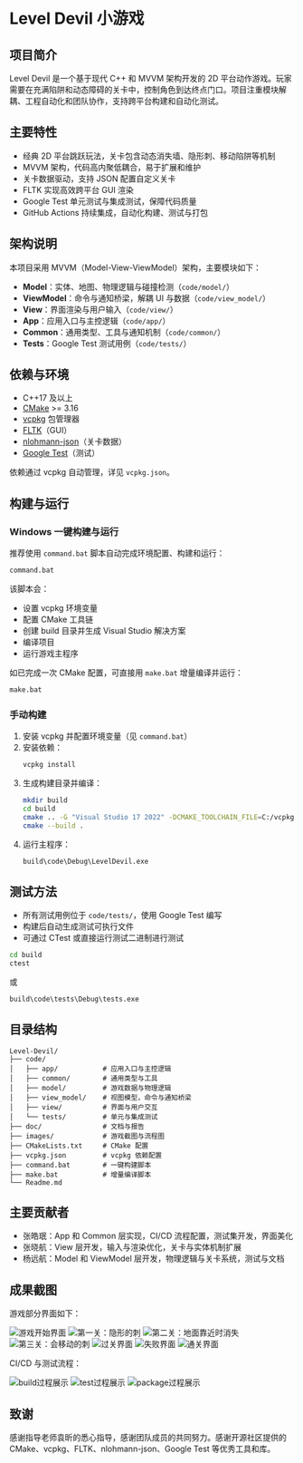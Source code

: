 # Level Devil 小游戏

## 项目简介

Level Devil 是一个基于现代 C++ 和 MVVM 架构开发的 2D 平台动作游戏。玩家需要在充满陷阱和动态障碍的关卡中，控制角色到达终点门口。项目注重模块解耦、工程自动化和团队协作，支持跨平台构建和自动化测试。

## 主要特性
- 经典 2D 平台跳跃玩法，关卡包含动态消失墙、隐形刺、移动陷阱等机制
- MVVM 架构，代码高内聚低耦合，易于扩展和维护
- 关卡数据驱动，支持 JSON 配置自定义关卡
- FLTK 实现高效跨平台 GUI 渲染
- Google Test 单元测试与集成测试，保障代码质量
- GitHub Actions 持续集成，自动化构建、测试与打包

## 架构说明

本项目采用 MVVM（Model-View-ViewModel）架构，主要模块如下：

- **Model**：实体、地图、物理逻辑与碰撞检测（`code/model/`）
- **ViewModel**：命令与通知桥梁，解耦 UI 与数据（`code/view_model/`）
- **View**：界面渲染与用户输入（`code/view/`）
- **App**：应用入口与主控逻辑（`code/app/`）
- **Common**：通用类型、工具与通知机制（`code/common/`）
- **Tests**：Google Test 测试用例（`code/tests/`）

## 依赖与环境

- C++17 及以上
- [CMake](https://cmake.org/) >= 3.16
- [vcpkg](https://github.com/microsoft/vcpkg) 包管理器
- [FLTK](https://www.fltk.org/)（GUI）
- [nlohmann-json](https://github.com/nlohmann/json)（关卡数据）
- [Google Test](https://github.com/google/googletest)（测试）

依赖通过 vcpkg 自动管理，详见 `vcpkg.json`。

## 构建与运行

### Windows 一键构建与运行

推荐使用 `command.bat` 脚本自动完成环境配置、构建和运行：

```bat
command.bat
```

该脚本会：
- 设置 vcpkg 环境变量
- 配置 CMake 工具链
- 创建 build 目录并生成 Visual Studio 解决方案
- 编译项目
- 运行游戏主程序

如已完成一次 CMake 配置，可直接用 `make.bat` 增量编译并运行：

```bat
make.bat
```

### 手动构建

1. 安装 vcpkg 并配置环境变量（见 `command.bat`）
2. 安装依赖：
   ```sh
   vcpkg install
   ```
3. 生成构建目录并编译：
   ```sh
   mkdir build
   cd build
   cmake .. -G "Visual Studio 17 2022" -DCMAKE_TOOLCHAIN_FILE=C:/vcpkg/scripts/buildsystems/vcpkg.cmake
   cmake --build .
   ```
4. 运行主程序：
   ```sh
   build\code\Debug\LevelDevil.exe
   ```

## 测试方法

- 所有测试用例位于 `code/tests/`，使用 Google Test 编写
- 构建后自动生成测试可执行文件
- 可通过 CTest 或直接运行测试二进制进行测试

```sh
cd build
ctest
```

或

```sh
build\code\tests\Debug\tests.exe
```

## 目录结构

```plaintext
Level-Devil/
├── code/
│   ├── app/           # 应用入口与主控逻辑
│   ├── common/        # 通用类型与工具
│   ├── model/         # 游戏数据与物理逻辑
│   ├── view_model/    # 视图模型，命令与通知桥梁
│   ├── view/          # 界面与用户交互
│   └── tests/         # 单元与集成测试
├── doc/               # 文档与报告
├── images/            # 游戏截图与流程图
├── CMakeLists.txt     # CMake 配置
├── vcpkg.json         # vcpkg 依赖配置
├── command.bat        # 一键构建脚本
├── make.bat           # 增量编译脚本
└── Readme.md
```

## 主要贡献者

- 张皓珉：App 和 Common 层实现，CI/CD 流程配置，测试集开发，界面美化
- 张晓航：View 层开发，输入与渲染优化，关卡与实体机制扩展
- 杨远航：Model 和 ViewModel 层开发，物理逻辑与关卡系统，测试与文档

## 成果截图

游戏部分界面如下：

![游戏开始界面](assets/images/image.png)
![第一关：隐形的刺](assets/images/image%20copy%202.png)
![第二关：地面靠近时消失](assets/images/image%20copy%203.png)
![第三关：会移动的刺](assets/images/image%20copy%204.png)
![过关界面](assets/images/image%20copy%208.png)
![失败界面](assets/images/image%20copy%209.png)
![通关界面](assets/images/image%20copy%2010.png)

CI/CD 与测试流程：

![build过程展示](assets/images/image%20copy%2014.png)
![test过程展示](assets/images/image%20copy%2015.png)
![package过程展示](assets/images/image%20copy%2016.png)

## 致谢

感谢指导老师袁昕的悉心指导，感谢团队成员的共同努力。感谢开源社区提供的 CMake、vcpkg、FLTK、nlohmann-json、Google Test 等优秀工具和库。


